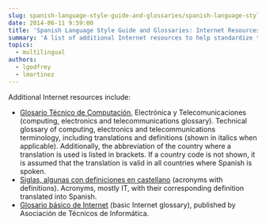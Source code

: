 ```yaml
---
slug: spanish-language-style-guide-and-glossaries/spanish-language-style-guide-glossaries-internet-resources
date: 2014-06-11 9:59:00
title: 'Spanish Language Style Guide and Glossaries: Internet Resources'
summary: 'A list of additional Internet resources to help standardize the use of Spanish across government.'
topics:
  - multilingual
authors:
  - lgodfrey
  - lmartinez
---
```


Additional Internet resources include:

* [Glosario Técnico de Computación](http://www.certifiedchinesetranslation.com/Spanish/glosario.html), Electrónica y Telecomunicaciones (computing, electronics and telecommunications glossary). Technical glossary of computing, electronics and telecommunications terminology, including translations and definitions (shown in italics when applicable). Additionally, the abbreviation of the country where a translation is used is listed in brackets. If a country code is not shown, it is assumed that the translation is valid in all countries where Spanish is spoken.
* [Siglas, algunas con definiciones en castellano](http://www.certified-translation.org/Spanish/siglas.html) (acronyms with definitions). Acronyms, mostly IT, with their corresponding definition translated into Spanish.
* [Glosario básico de Internet](http://www.ati.es/novatica/glointv2.html) (basic Internet glossary), published by Asociación de Técnicos de Informática.
